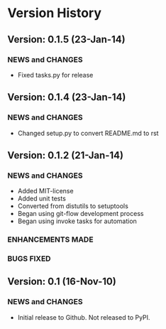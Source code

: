# Version History #

## Version: 0.1.5 (23-Jan-14) ##

### NEWS and CHANGES ###

* Fixed tasks.py for release

## Version: 0.1.4 (23-Jan-14) ##

### NEWS and CHANGES ###

* Changed setup.py to convert README.md to rst

## Version: 0.1.2 (21-Jan-14) ##

### NEWS and CHANGES ###

* Added MIT-license
* Added unit tests
* Converted from distutils to setuptools
* Began using git-flow development process
* Began using invoke tasks for automation

### ENHANCEMENTS MADE ###

### BUGS FIXED ###

## Version: 0.1 (16-Nov-10) ##

### NEWS and CHANGES ###

* Initial release to Github. Not released to PyPI.
